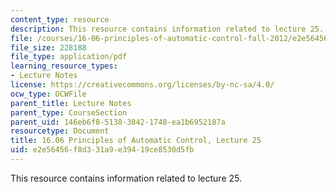 ```yaml
---
content_type: resource
description: This resource contains information related to lecture 25.
file: /courses/16-06-principles-of-automatic-control-fall-2012/e2e56456f8d331a9e39419ce8530d5fb_MIT16_06F12_Lecture_25.pdf
file_size: 228188
file_type: application/pdf
learning_resource_types:
- Lecture Notes
license: https://creativecommons.org/licenses/by-nc-sa/4.0/
ocw_type: OCWFile
parent_title: Lecture Notes
parent_type: CourseSection
parent_uid: 146eb6f8-5138-3842-1748-ea1b6952187a
resourcetype: Document
title: 16.06 Principles of Automatic Control, Lecture 25
uid: e2e56456-f8d3-31a9-e394-19ce8530d5fb
---
```

This resource contains information related to lecture 25.